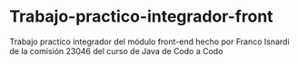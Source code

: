 # Trabajo-practico-integrador-front
Trabajo practico integrador del módulo front-end hecho por Franco Isnardi de la comisión 23046 del curso de Java de Codo a Codo
